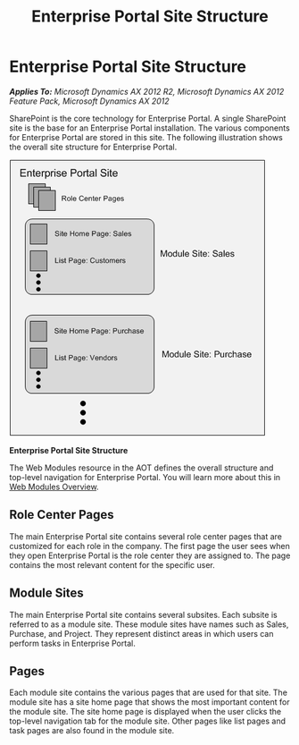 ﻿---
title: Enterprise Portal Site Structure
TOCTitle: Site Structure
ms:assetid: 12ffbaa1-b291-4bc3-a350-4ba27f7aee4c
ms:mtpsurl: https://msdn.microsoft.com/en-us/library/Cc583064(v=AX.60)
ms:contentKeyID: 35244926
ms.date: 11/07/2012
mtps_version: v=AX.60
---

# Enterprise Portal Site Structure 


_**Applies To:** Microsoft Dynamics AX 2012 R2, Microsoft Dynamics AX 2012 Feature Pack, Microsoft Dynamics AX 2012_

SharePoint is the core technology for Enterprise Portal. A single SharePoint site is the base for an Enterprise Portal installation. The various components for Enterprise Portal are stored in this site. The following illustration shows the overall site structure for Enterprise Portal.

![Enterprise Portal Site Structure](images/Cc583064.EP_Structure(AX.60).gif "Enterprise Portal Site Structure")

**Enterprise Portal Site Structure**

The Web Modules resource in the AOT defines the overall structure and top-level navigation for Enterprise Portal. You will learn more about this in [Web Modules Overview](web-modules-overview.md).

## Role Center Pages

The main Enterprise Portal site contains several role center pages that are customized for each role in the company. The first page the user sees when they open Enterprise Portal is the role center they are assigned to. The page contains the most relevant content for the specific user.

## Module Sites

The main Enterprise Portal site contains several subsites. Each subsite is referred to as a module site. These module sites have names such as Sales, Purchase, and Project. They represent distinct areas in which users can perform tasks in Enterprise Portal.

## Pages

Each module site contains the various pages that are used for that site. The module site has a site home page that shows the most important content for the module site. The site home page is displayed when the user clicks the top-level navigation tab for the module site. Other pages like list pages and task pages are also found in the module site.

